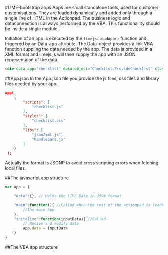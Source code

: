 #LIME-bootstrap apps
Apps are small standalone tools, used for customer customisations. They are loaded dynamically and added only through a single line of HTML in the Actionpad. The business logic and dataconnection is allways performed by the VBA. This functionallity should be inside a single module. 

Initiation of an app is executed by the `limejs.loadApp()` function and triggered by an Data-app attribute. The Data-object provides a link VBA function suppling the data needed by the app. The data is provided in a XML format and limejs.js will then supply the app with an JSON representaion of the data.   

```html
<div data-app="checklist" data-object="Checklist.ProvideChecklist" class="checklist"></div>
```

##App.json
In the App.json file you provide the js files, css files and library files needed by your app.   

```json
app(
	{
	    "scripts": [
	    	"checklist.js"
	    ],
	    "styles": [
	    	"checklist.css"
	    ],
	    "libs": [
	        "json2xml.js",
	        "handlebars.js"
	    ]
	}
 );
```

Actually the format is JSONP to avoid cross scripting errors when fetching local files.

##The javascript app structure
	
```javascript
var app = {

	"data":{}, // Holds the LIME Data in JSON format

	"main":function(){ //Called when the rest of the actionpad is loaded
		//The main app
	},
	"initalize":function(inputData){ //Called 
		// Recive and modify data
		app.data = inputData
	}
}

```
##The VBA app structure
